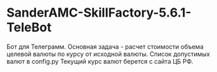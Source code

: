 # SanderAMC-SkillFactory-5.6.1-TeleBot

Бот для Телеграмм.
Основная задача - расчет стоимости объема целевой валюты по курсу от исходной валюты.
Список допустимых валют в config.py
Текущий курс валют берется с сайта ЦБ РФ.
